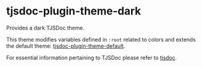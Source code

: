 # tjsdoc-plugin-theme-dark
Provides a dark TJSDoc theme.

This theme modifies variables defined in `:root` related to colors and extends the default theme: [tjsdoc-plugin-theme-default](https://github.com/typhonjs-node-tjsdoc-themes/tjsdoc-plugin-theme-default).

For essential information pertaining to TJSDoc please refer to [tjsdoc](https://github.com/typhonjs-node-tjsdoc/tjsdoc).
